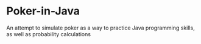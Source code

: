 # Poker-in-Java
An attempt to simulate poker as a way to practice Java programming skills, as well as probability calculations
